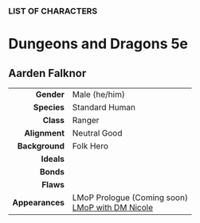 
### LIST OF CHARACTERS

# Dungeons and Dragons 5e

## Aarden Falknor

|  |  |
| ---: | :--- |
| **Gender** | Male (he/him) |
| **Species** | Standard Human |
| **Class** | Ranger |
| **Alignment** | Neutral Good |
| **Background** | Folk Hero |
| **Ideals** | |
| **Bonds** | |
| **Flaws** | |
| **Appearances** | LMoP Prologue (Coming soon)<br />[LMoP with DM Nicole](/campaign/2021-lmop-with-dm-nicole) |
